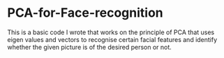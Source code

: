 # PCA-for-Face-recognition
This is a basic code I wrote that works on the principle of PCA that uses eigen values and vectors to recognise certain facial features and identify whether the given picture is of the desired person or not.
